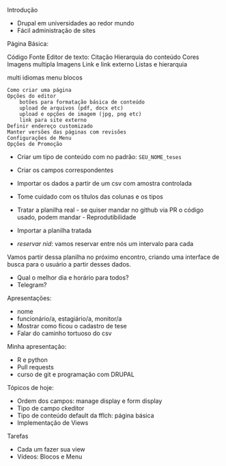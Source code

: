Introdução

- Drupal em universidades ao redor mundo
- Fácil administração de sites



Página Básica:

Código Fonte
Editor de texto: 
Citação
Hierarquia do conteúdo
Cores
Imagens multipla
Imagens 
Link e link externo
Listas e hierarquia

multi idiomas
menu 
blocos


    Como criar uma página
    Opções do editor
        botões para formatação básica de conteúdo
        upload de arquivos (pdf, docx etc)
        upload e opções de imagem (jpg, png etc)
        link para site externo
    Definir endereço customizado
    Manter versões das páginas com revisões
    Configurações de Menu
    Opções de Promoção



- Criar um tipo de conteúdo com no padrão: `SEU_NOME_teses`
- Criar os campos correspondentes
- Importar os dados a partir de um csv com amostra controlada
- Tome cuidado com os títulos das colunas e os tipos
- Tratar a planilha real - se quiser mandar no github via PR o código usado, podem mandar - Reprodutibilidade
- Importar a planilha tratada

- *reservar nid*: vamos reservar entre nós um intervalo para cada

Vamos partir dessa planilha no próximo encontro, criando uma interface de busca para o usuário a partir
desses dados. 

- Qual o melhor dia e horário para todos?
- Telegram?



Apresentações:

- nome
- funcionário/a, estagiário/a, monitor/a
- Mostrar como ficou o cadastro de tese
- Falar do caminho tortuoso do csv 

Minha apresentação:

- R e python
- Pull requests
- curso de git e programação com DRUPAL

Tópicos de hoje:

- Ordem dos campos: manage display e form display
- Tipo de campo ckeditor
- Tipo de conteúdo default da fflch: página básica 
- Implementação de Views

Tarefas

- Cada um fazer sua view
- Vídeos: Blocos e Menu





